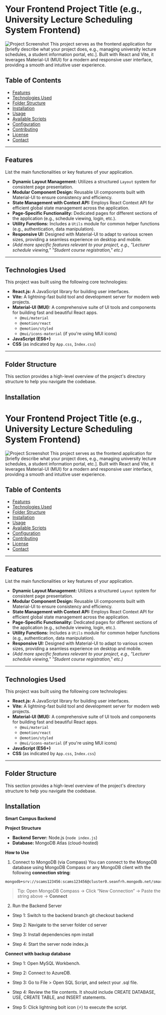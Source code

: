 # Your Frontend Project Title (e.g., University Lecture Scheduling System Frontend)

![Project Screenshot](link-to-your-screenshot.png) This project serves as the frontend application for [briefly describe what your project does, e.g., managing university lecture schedules, a student information portal, etc.]. Built with React and Vite, it leverages Material-UI (MUI) for a modern and responsive user interface, providing a smooth and intuitive user experience.

## Table of Contents

* [Features](#features)
* [Technologies Used](#technologies-used)
* [Folder Structure](#folder-structure)
* [Installation](#installation)
* [Usage](#usage)
* [Available Scripts](#available-scripts)
* [Configuration](#configuration)
* [Contributing](#contributing)
* [License](#license)
* [Contact](#contact)

---

## Features

List the main functionalities or key features of your application.
* **Dynamic Layout Management:** Utilizes a structured `Layout` system for consistent page presentation.
* **Modular Component Design:** Reusable UI components built with Material-UI to ensure consistency and efficiency.
* **State Management with Context API:** Employs React Context API for efficient global state management across the application.
* **Page-Specific Functionality:** Dedicated pages for different sections of the application (e.g., schedule viewing, login, etc.).
* **Utility Functions:** Includes a `Utils` module for common helper functions (e.g., authentication, data manipulation).
* **Responsive UI:** Designed with Material-UI to adapt to various screen sizes, providing a seamless experience on desktop and mobile.
* *(Add more specific features relevant to your project, e.g., "Lecturer schedule viewing," "Student course registration," etc.)*

---

## Technologies Used

This project was built using the following core technologies:

* **React.js:** A JavaScript library for building user interfaces.
* **Vite:** A lightning-fast build tool and development server for modern web projects.
* **Material-UI (MUI):** A comprehensive suite of UI tools and components for building fast and beautiful React apps.
    * `@mui/material`
    * `@emotion/react`
    * `@emotion/styled`
    * `@mui/icons-material` (if you're using MUI icons)
* **JavaScript (ES6+)**
* **CSS** (as indicated by `App.css`, `Index.css`)

---

## Folder Structure

This section provides a high-level overview of the project's directory structure to help you navigate the codebase.

## Installation
# Your Frontend Project Title (e.g., University Lecture Scheduling System Frontend)

![Project Screenshot](link-to-your-screenshot.png) This project serves as the frontend application for [briefly describe what your project does, e.g., managing university lecture schedules, a student information portal, etc.]. Built with React and Vite, it leverages Material-UI (MUI) for a modern and responsive user interface, providing a smooth and intuitive user experience.

## Table of Contents

* [Features](#features)
* [Technologies Used](#technologies-used)
* [Folder Structure](#folder-structure)
* [Installation](#installation)
* [Usage](#usage)
* [Available Scripts](#available-scripts)
* [Configuration](#configuration)
* [Contributing](#contributing)
* [License](#license)
* [Contact](#contact)

---

## Features

List the main functionalities or key features of your application.
* **Dynamic Layout Management:** Utilizes a structured `Layout` system for consistent page presentation.
* **Modular Component Design:** Reusable UI components built with Material-UI to ensure consistency and efficiency.
* **State Management with Context API:** Employs React Context API for efficient global state management across the application.
* **Page-Specific Functionality:** Dedicated pages for different sections of the application (e.g., schedule viewing, login, etc.).
* **Utility Functions:** Includes a `Utils` module for common helper functions (e.g., authentication, data manipulation).
* **Responsive UI:** Designed with Material-UI to adapt to various screen sizes, providing a seamless experience on desktop and mobile.
* *(Add more specific features relevant to your project, e.g., "Lecturer schedule viewing," "Student course registration," etc.)*

---

## Technologies Used

This project was built using the following core technologies:

* **React.js:** A JavaScript library for building user interfaces.
* **Vite:** A lightning-fast build tool and development server for modern web projects.
* **Material-UI (MUI):** A comprehensive suite of UI tools and components for building fast and beautiful React apps.
    * `@mui/material`
    * `@emotion/react`
    * `@emotion/styled`
    * `@mui/icons-material` (if you're using MUI icons)
* **JavaScript (ES6+)**
* **CSS** (as indicated by `App.css`, `Index.css`)

---

## Folder Structure

This section provides a high-level overview of the project's directory structure to help you navigate the codebase.

## Installation

**Smart Campus Backend**

**Project Structure**
* **Backend Server:** Node.js (`node index.js`)
* **Database:** MongoDB Atlas (cloud-hosted)

**How to Use**

1. Connect to MongoDB (via Compass)
You can connect to the MongoDB database using MongoDB Compass or any MongoDB client with the following **connection string**:

```
mongodb+srv://scams123456:scams123456@cluster0.seanfrh.mongodb.net/smart_campus
```

> Tip: Open MongoDB Compass → Click “New Connection” → Paste the string above → **Connect**

2. Run the Backend Server
* Step 1: Switch to the backend branch
git checkout backend

* Step 2: Navigate to the server folder
cd server

* Step 3: Install dependencies
npm install

* Step 4: Start the server
node index.js

**Connect with backup database**

* Step 1: Open MySQL Workbench.

* Step 2: Connect to AzureDB.

* Step 3: Go to File > Open SQL Script, and select your .sql file.

* Step 4: Review the file contents. It should include CREATE DATABASE, USE, CREATE TABLE, and INSERT statements.

* Step 5: Click lightning bolt icon (⚡) to execute the script.


